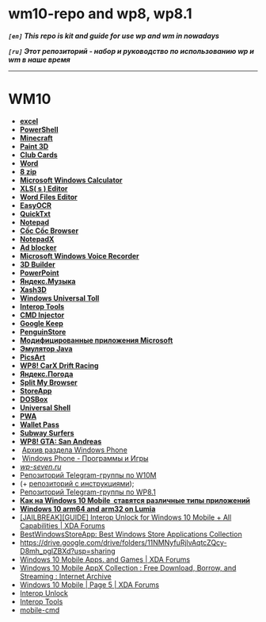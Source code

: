 # wm10-repo and wp8, wp8.1

***```[en]``` This repo is kit and guide for use wp and wm in nowadays***

***```[ru]``` Этот репозиторий - набор и руководство по использованию wp и wm в наше время***

---
# WM10
- [**excel**](https://4pda.to/forum/index.php?showtopic=967686)
- [**PowerShell**](https://4pda.to/forum/index.php?showtopic=1017320)
- [**Minecraft**](https://4pda.to/forum/index.php?showtopic=986337)
- [**Paint 3D**](https://4pda.to/forum/index.php?showtopic=1016239)
- [**Club Cards**](https://4pda.to/forum/index.php?showtopic=1013474)
- [**Word**](https://4pda.to/forum/index.php?showtopic=967694)
- [**8 zip**](https://4pda.to/forum/index.php?showtopic=898846&view=findpost&p=88659916)
- [**Microsoft Windows Calculator**](https://4pda.to/forum/index.php?showtopic=999423)
- [**XLS( s ) Editor**](https://4pda.to/forum/index.php?showtopic=814183)
- [**Word Files Editor**](https://4pda.to/forum/index.php?showtopic=814181)
- [**EasyOCR**](https://4pda.to/forum/index.php?showtopic=987375)
- [**QuickTxt**](https://4pda.to/forum/index.php?showtopic=1011274)
- [**Notepad**](https://4pda.to/forum/index.php?showtopic=1010642)
- [**Cốc Cốc Browser**](https://4pda.to/forum/index.php?showtopic=787895)
- [**NotepadX**](https://4pda.to/forum/index.php?showtopic=765558)
- [**Ad blocker**](https://4pda.to/forum/index.php?showtopic=834343)
- [**Microsoft Windows Voice Recorder**](https://4pda.to/forum/index.php?showtopic=999694)
- [**3D Builder**](https://4pda.to/forum/index.php?showtopic=991472)
- [**PowerPoint**](https://4pda.to/forum/index.php?showtopic=967696)
- [**Яндекс.Музыка**](https://4pda.to/forum/index.php?showtopic=1072952)
- [**Xash3D**](https://4pda.to/forum/index.php?showtopic=1052682)
- [**Windows Universal Toll**](https://4pda.to/forum/index.php?showtopic=1077543)
- [**Interop Tools**](https://4pda.to/forum/index.php?showtopic=767798)
- [**CMD Injector**](https://4pda.to/forum/index.php?showtopic=1078745)
- [**Google Keep**](https://4pda.to/forum/index.php?showtopic=1081266)
- [**PenguinStore**](https://4pda.to/forum/index.php?showtopic=1022910)
- [**Модифицированные приложения Microsoft**](https://4pda.to/forum/index.php?showtopic=987657)
- [**Эмулятор Java**](https://4pda.to/forum/index.php?showtopic=1079673)
- [**PicsArt**](https://4pda.to/forum/index.php?showtopic=1078667)
- [**WP8! CarX Drift Racing**](https://4pda.to/forum/index.php?showtopic=600475)
- [**Яндекс.Погода**](https://4pda.to/forum/index.php?showtopic=1077617)
- [**Split My Browser**](https://4pda.to/forum/index.php?showtopic=1076277)
- [**StoreApp**](https://4pda.to/forum/index.php?showtopic=1076187)
- [**DOSBox**](https://4pda.to/forum/index.php?showtopic=751109)
- [**Universal Shell**](https://4pda.to/forum/index.php?showtopic=1072615)
- [**PWA**](https://4pda.to/forum/index.php?showtopic=1026174)
- [**Wallet Pass**](https://4pda.to/forum/index.php?showtopic=930499)
- [**Subway Surfers**](https://4pda.to/forum/index.php?showtopic=528569)
- [**WP8! GTA: San Andreas**](https://4pda.to/forum/index.php?showtopic=541641)
-  [Архив раздела Windows Phone](https://4pda.to/forum/index.php?showforum=418)
-  [Windows Phone - Программы и Игры](https://4pda.to/forum/index.php?showforum=356)
- [*wp-seven.ru*](https://wp-seven.ru/)
- [Репозиторий Telegram-группы по W10M](https://4pda.to/stat/go?u=https%3A%2F%2Fmega.nz%2Ffolder%2FSKZxnQAR%23EvlQqjMIVQwoxcje9r-jAw&e=95727196&f=https%3A%2F%2F4pda.to%2Fforum%2Findex.php%3Fshowtopic%3D990430 "Ссылка") 
- (+ [репозиторий с инструкциями](https://4pda.to/stat/go?u=https%3A%2F%2Fmega.nz%2Ffolder%2FKB4ARBqa%23TEjrD2Lk47uI0CBhBPO9tQ&e=95727196&f=https%3A%2F%2F4pda.to%2Fforum%2Findex.php%3Fshowtopic%3D990430 "Ссылка"));  
- [Репозиторий Telegram-группы по WP8.1](https://4pda.to/stat/go?u=https%3A%2F%2Fmega.nz%2F%23F!GBYg3aDC!gZQXiuRxtLm41V5eExU9xw&e=95727196&f=https%3A%2F%2F4pda.to%2Fforum%2Findex.php%3Fshowtopic%3D990430 "Ссылка")
- [**Как на Windows 10 Mobile  ставятся различные типы приложений**](https://4pda.to/forum/index.php?showtopic=990430)
- [**Windows 10 arm64 and arm32 on Lumia**](https://4pda.to/forum/index.php?showtopic=952858)
- [[JAILBREAK][GUIDE] Interop Unlock for Windows 10 Mobile + All Capabilities | XDA Forums](https://xdaforums.com/t/jailbreak-guide-interop-unlock-for-windows-10-mobile-all-capabilities.3178140/)
- [BestWindowsStoreApp: Best Windows Store Applications Collection](https://github.com/allenk/BestWindowsStoreApp)
- https://drive.google.com/drive/folders/11NMNyfuRjlvAqtcZQcy-D8mh_pglZBXd?usp=sharing
- [Windows 10 Mobile Apps. and Games | XDA Forums](https://xdaforums.com/f/windows-10-mobile-apps-and-games.5889/)
- [Windows 10 Mobile AppX Collection : Free Download, Borrow, and Streaming : Internet Archive](https://archive.org/details/Win10APPXCollection)
- [Windows 10 Mobile | Page 5 | XDA Forums](https://xdaforums.com/f/windows-10-mobile.4421/page-5)
- [Interop Unlock](https://4pda.to/stat/go?u=https%3A%2F%2Fweb.archive.org%2Fweb%2F20200803113719%2Fhttps%3A%2F%2Fwp-seven.ru%2Finstruktsii%2Fsystem%2Fwindows-mobile-system%2Finterop-unlock-na-lumia-w10m-bez-pk.html&e=95727196&f=https%3A%2F%2F4pda.to%2Fforum%2Findex.php%3Fshowtopic%3D990430 "Ссылка")
- [Interop Tools](https://4pda.to/stat/go?u=https%3A%2F%2Fweb.archive.org%2Fweb%2F20221214120908%2Fhttps%3A%2F%2Fwp-seven.ru%2Finstruktsii%2Fsystem%2Fwindows-mobile-system%2Fkak-ustanovit-interop-tools.html&e=95727196&f=https%3A%2F%2F4pda.to%2Fforum%2Findex.php%3Fshowtopic%3D990430 "Ссылка")
- [mobile-cmd](https://github.com/Empyreal96/mobile-cmd)
  
